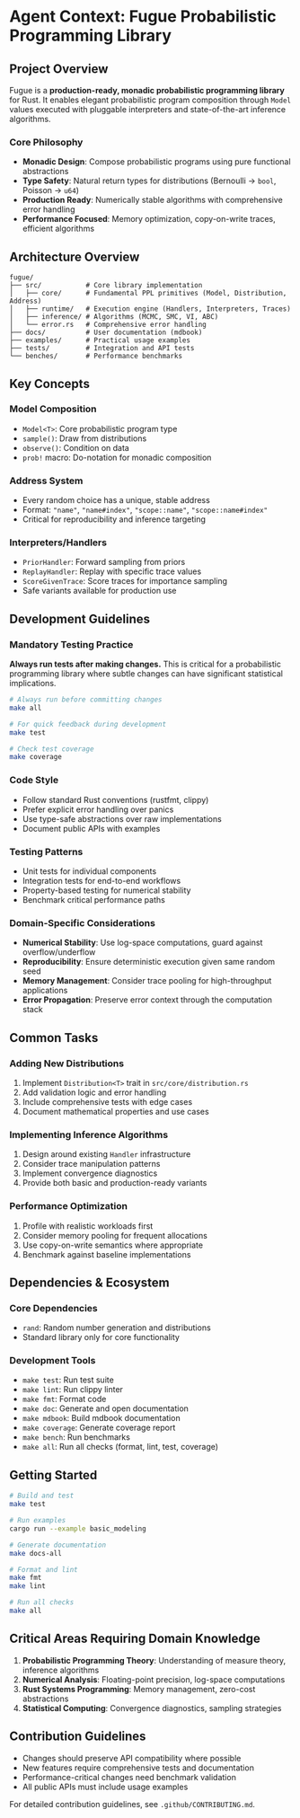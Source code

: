# Agent Context: Fugue Probabilistic Programming Library

## Project Overview

Fugue is a **production-ready, monadic probabilistic programming library** for Rust. It enables elegant probabilistic program composition through `Model` values executed with pluggable interpreters and state-of-the-art inference algorithms.

### Core Philosophy
- **Monadic Design**: Compose probabilistic programs using pure functional abstractions
- **Type Safety**: Natural return types for distributions (Bernoulli → `bool`, Poisson → `u64`)  
- **Production Ready**: Numerically stable algorithms with comprehensive error handling
- **Performance Focused**: Memory optimization, copy-on-write traces, efficient algorithms

## Architecture Overview

```
fugue/
├── src/           # Core library implementation
│   ├── core/      # Fundamental PPL primitives (Model, Distribution, Address)
│   ├── runtime/   # Execution engine (Handlers, Interpreters, Traces)
│   ├── inference/ # Algorithms (MCMC, SMC, VI, ABC)
│   └── error.rs   # Comprehensive error handling
├── docs/          # User documentation (mdbook)
├── examples/      # Practical usage examples
├── tests/         # Integration and API tests
└── benches/       # Performance benchmarks
```

## Key Concepts

### Model Composition
- `Model<T>`: Core probabilistic program type
- `sample()`: Draw from distributions  
- `observe()`: Condition on data
- `prob!` macro: Do-notation for monadic composition

### Address System
- Every random choice has a unique, stable address
- Format: `"name"`, `"name#index"`, `"scope::name"`, `"scope::name#index"`
- Critical for reproducibility and inference targeting

### Interpreters/Handlers
- `PriorHandler`: Forward sampling from priors
- `ReplayHandler`: Replay with specific trace values
- `ScoreGivenTrace`: Score traces for importance sampling
- Safe variants available for production use

## Development Guidelines

### Mandatory Testing Practice
**Always run tests after making changes.** This is critical for a probabilistic programming library where subtle changes can have significant statistical implications.

```bash
# Always run before committing changes
make all

# For quick feedback during development
make test

# Check test coverage
make coverage
```

### Code Style
- Follow standard Rust conventions (rustfmt, clippy)
- Prefer explicit error handling over panics
- Use type-safe abstractions over raw implementations
- Document public APIs with examples

### Testing Patterns
- Unit tests for individual components
- Integration tests for end-to-end workflows  
- Property-based testing for numerical stability
- Benchmark critical performance paths

### Domain-Specific Considerations
- **Numerical Stability**: Use log-space computations, guard against overflow/underflow
- **Reproducibility**: Ensure deterministic execution given same random seed
- **Memory Management**: Consider trace pooling for high-throughput applications
- **Error Propagation**: Preserve error context through the computation stack

## Common Tasks

### Adding New Distributions
1. Implement `Distribution<T>` trait in `src/core/distribution.rs`
2. Add validation logic and error handling
3. Include comprehensive tests with edge cases
4. Document mathematical properties and use cases

### Implementing Inference Algorithms  
1. Design around existing `Handler` infrastructure
2. Consider trace manipulation patterns
3. Implement convergence diagnostics
4. Provide both basic and production-ready variants

### Performance Optimization
1. Profile with realistic workloads first
2. Consider memory pooling for frequent allocations
3. Use copy-on-write semantics where appropriate
4. Benchmark against baseline implementations

## Dependencies & Ecosystem

### Core Dependencies
- `rand`: Random number generation and distributions
- Standard library only for core functionality

### Development Tools
- `make test`: Run test suite
- `make lint`: Run clippy linter
- `make fmt`: Format code
- `make doc`: Generate and open documentation
- `make mdbook`: Build mdbook documentation
- `make coverage`: Generate coverage report
- `make bench`: Run benchmarks
- `make all`: Run all checks (format, lint, test, coverage)

## Getting Started

```bash
# Build and test
make test

# Run examples
cargo run --example basic_modeling

# Generate documentation  
make docs-all

# Format and lint
make fmt
make lint

# Run all checks
make all
```

## Critical Areas Requiring Domain Knowledge

1. **Probabilistic Programming Theory**: Understanding of measure theory, inference algorithms
2. **Numerical Analysis**: Floating-point precision, log-space computations  
3. **Rust Systems Programming**: Memory management, zero-cost abstractions
4. **Statistical Computing**: Convergence diagnostics, sampling strategies

## Contribution Guidelines

- Changes should preserve API compatibility where possible
- New features require comprehensive tests and documentation
- Performance-critical changes need benchmark validation
- All public APIs must include usage examples

For detailed contribution guidelines, see `.github/CONTRIBUTING.md`.